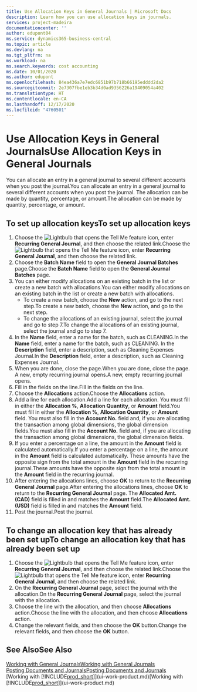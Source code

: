 ```yaml
---
title: Use Allocation Keys in General Journals | Microsoft Docs
description: Learn how you can use allocation keys in journals.
services: project-madeira
documentationcenter: ''
author: edupont04
ms.service: dynamics365-business-central
ms.topic: article
ms.devlang: na
ms.tgt_pltfrm: na
ms.workload: na
ms.search.keywords: cost accounting
ms.date: 10/01/2020
ms.author: edupont
ms.openlocfilehash: 84ea436a7e7edc6851b97b718b66195edddd2da2
ms.sourcegitcommit: 2e7307fbe1eb3b34d0ad9356226a19409054a402
ms.translationtype: HT
ms.contentlocale: en-CA
ms.lasthandoff: 12/17/2020
ms.locfileid: "4760501"
---
```

# <a name="use-allocation-keys-in-general-journals"></a><span data-ttu-id="88e36-103">Use Allocation Keys in General Journals</span><span class="sxs-lookup"><span data-stu-id="88e36-103">Use Allocation Keys in General Journals</span></span>
<span data-ttu-id="88e36-104">You can allocate an entry in a general journal to several different accounts when you post the journal.</span><span class="sxs-lookup"><span data-stu-id="88e36-104">You can allocate an entry in a general journal to several different accounts when you post the journal.</span></span> <span data-ttu-id="88e36-105">The allocation can be made by quantity, percentage, or amount.</span><span class="sxs-lookup"><span data-stu-id="88e36-105">The allocation can be made by quantity, percentage, or amount.</span></span>

## <a name="to-set-up-allocation-keys"></a><span data-ttu-id="88e36-106">To set up allocation keys</span><span class="sxs-lookup"><span data-stu-id="88e36-106">To set up allocation keys</span></span>
1. <span data-ttu-id="88e36-107">Choose the ![Lightbulb that opens the Tell Me feature](media/ui-search/search_small.png "Tell me what you want to do") icon, enter **Recurring General Journal**, and then choose the related link.</span><span class="sxs-lookup"><span data-stu-id="88e36-107">Choose the ![Lightbulb that opens the Tell Me feature](media/ui-search/search_small.png "Tell me what you want to do") icon, enter **Recurring General Journal**, and then choose the related link.</span></span>
2. <span data-ttu-id="88e36-108">Choose the **Batch Name** field to open the **General Journal Batches** page.</span><span class="sxs-lookup"><span data-stu-id="88e36-108">Choose the **Batch Name** field to open the **General Journal Batches** page.</span></span>
3. <span data-ttu-id="88e36-109">You can either modify allocations on an existing batch in the list or create a new batch with allocations.</span><span class="sxs-lookup"><span data-stu-id="88e36-109">You can either modify allocations on an existing batch in the list or create a new batch with allocations.</span></span>
   * <span data-ttu-id="88e36-110">To create a new batch, choose the **New** action, and go to the next step.</span><span class="sxs-lookup"><span data-stu-id="88e36-110">To create a new batch, choose the **New** action, and go to the next step.</span></span>
   * <span data-ttu-id="88e36-111">To change the allocations of an existing journal, select the journal and go to step 7.</span><span class="sxs-lookup"><span data-stu-id="88e36-111">To change the allocations of an existing journal, select the journal and go to step 7.</span></span>    
4. <span data-ttu-id="88e36-112">In the **Name** field, enter a name for the batch, such as CLEANING.</span><span class="sxs-lookup"><span data-stu-id="88e36-112">In the **Name** field, enter a name for the batch, such as CLEANING.</span></span> <span data-ttu-id="88e36-113">In the **Description** field, enter a description, such as Cleaning Expenses Journal.</span><span class="sxs-lookup"><span data-stu-id="88e36-113">In the **Description** field, enter a description, such as Cleaning Expenses Journal.</span></span>
5. <span data-ttu-id="88e36-114">When you are done, close the page.</span><span class="sxs-lookup"><span data-stu-id="88e36-114">When you are done, close the page.</span></span> <span data-ttu-id="88e36-115">A new, empty recurring journal opens.</span><span class="sxs-lookup"><span data-stu-id="88e36-115">A new, empty recurring journal opens.</span></span>
6. <span data-ttu-id="88e36-116">Fill in the fields on the line.</span><span class="sxs-lookup"><span data-stu-id="88e36-116">Fill in the fields on the line.</span></span>
7. <span data-ttu-id="88e36-117">Choose the **Allocations** action.</span><span class="sxs-lookup"><span data-stu-id="88e36-117">Choose the **Allocations** action.</span></span>
8. <span data-ttu-id="88e36-118">Add a line for each allocation.</span><span class="sxs-lookup"><span data-stu-id="88e36-118">Add a line for each allocation.</span></span> <span data-ttu-id="88e36-119">You must fill in either the **Allocation %**, **Allocation Quantity**, or **Amount** field.</span><span class="sxs-lookup"><span data-stu-id="88e36-119">You must fill in either the **Allocation %**, **Allocation Quantity**, or **Amount** field.</span></span> <span data-ttu-id="88e36-120">You must also fill in the **Account No.** field and, if you are allocating the transaction among global dimensions, the global dimension fields.</span><span class="sxs-lookup"><span data-stu-id="88e36-120">You must also fill in the **Account No.** field and, if you are allocating the transaction among global dimensions, the global dimension fields.</span></span>
9. <span data-ttu-id="88e36-121">If you enter a percentage on a line, the amount in the **Amount** field is calculated automatically.</span><span class="sxs-lookup"><span data-stu-id="88e36-121">If you enter a percentage on a line, the amount in the **Amount** field is calculated automatically.</span></span> <span data-ttu-id="88e36-122">These amounts have the opposite sign from the total amount in the **Amount** field in the recurring journal.</span><span class="sxs-lookup"><span data-stu-id="88e36-122">These amounts have the opposite sign from the total amount in the **Amount** field in the recurring journal.</span></span>
10. <span data-ttu-id="88e36-123">After entering the allocations lines, choose **OK** to return to the **Recurring General Journal** page.</span><span class="sxs-lookup"><span data-stu-id="88e36-123">After entering the allocations lines, choose **OK** to return to the **Recurring General Journal** page.</span></span> <span data-ttu-id="88e36-124">The **Allocated Amt. (CAD)** field is filled in and matches the **Amount** field.</span><span class="sxs-lookup"><span data-stu-id="88e36-124">The **Allocated Amt. (USD)** field is filled in and matches the **Amount** field.</span></span>
11. <span data-ttu-id="88e36-125">Post the journal.</span><span class="sxs-lookup"><span data-stu-id="88e36-125">Post the journal.</span></span>

## <a name="to-change-an-allocation-key-that-has-already-been-set-up"></a><span data-ttu-id="88e36-126">To change an allocation key that has already been set up</span><span class="sxs-lookup"><span data-stu-id="88e36-126">To change an allocation key that has already been set up</span></span>
1. <span data-ttu-id="88e36-127">Choose the ![Lightbulb that opens the Tell Me feature](media/ui-search/search_small.png "Tell me what you want to do") icon, enter **Recurring General Journal**, and then choose the related link.</span><span class="sxs-lookup"><span data-stu-id="88e36-127">Choose the ![Lightbulb that opens the Tell Me feature](media/ui-search/search_small.png "Tell me what you want to do") icon, enter **Recurring General Journal**, and then choose the related link.</span></span>
2. <span data-ttu-id="88e36-128">On the **Recurring General Journal** page, select the journal with the allocation.</span><span class="sxs-lookup"><span data-stu-id="88e36-128">On the **Recurring General Journal** page, select the journal with the allocation.</span></span>
3. <span data-ttu-id="88e36-129">Choose the line with the allocation, and then choose **Allocations** action.</span><span class="sxs-lookup"><span data-stu-id="88e36-129">Choose the line with the allocation, and then choose **Allocations** action.</span></span>
4. <span data-ttu-id="88e36-130">Change the relevant fields, and then choose the **OK** button.</span><span class="sxs-lookup"><span data-stu-id="88e36-130">Change the relevant fields, and then choose the **OK** button.</span></span>

## <a name="see-also"></a><span data-ttu-id="88e36-131">See Also</span><span class="sxs-lookup"><span data-stu-id="88e36-131">See Also</span></span>
[<span data-ttu-id="88e36-132">Working with General Journals</span><span class="sxs-lookup"><span data-stu-id="88e36-132">Working with General Journals</span></span>](ui-work-general-journals.md)  
[<span data-ttu-id="88e36-133">Posting Documents and Journals</span><span class="sxs-lookup"><span data-stu-id="88e36-133">Posting Documents and Journals</span></span>](ui-post-documents-journals.md)  
<span data-ttu-id="88e36-134">[Working with [!INCLUDE[prod_short](includes/prod_short.md)]](ui-work-product.md)</span><span class="sxs-lookup"><span data-stu-id="88e36-134">[Working with [!INCLUDE[prod_short](includes/prod_short.md)]](ui-work-product.md)</span></span>

